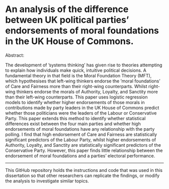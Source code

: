 # An analysis of the difference between UK political parties’ endorsements of moral foundations in the UK House of Commons.

Abstract:

The development of ’systems thinking’ has given rise to theories attempting to explain how individuals make quick, intuitive political decisions. A fundamental theory in that field is the Moral Foundation Theory (MFT), which hypothesises that left-wing thinkers endorse the ’moral foundations’ of Care and Fairness more than their right-wing counterparts. Whilst right-wing thinkers endorse the morals of Authority, Loyalty, and Sanctity more than their left-wing counterparts. This paper uses logistic regression models to identify whether higher endorsements of those morals in contributions made by party leaders in the UK House of Commons predict whether those politicians were the leaders of the Labour or Conservative Party. This paper extends this method to identify whether statistical differences exist between the four main parties and whether high endorsements of moral foundations have any relationship with the party polling. I find that high endorsement of Care and Fairness are statistically significant predictors of the Labour Party, whilst higher endorsements of Authority, Loyalty, and Sanctity are statistically significant predictors of the Conservative Party. However, this paper finds little relationship between the endorsement of moral foundations and a parties’ electoral performance. 

---

This GitHub repository holds the instructions and code that was used in this dissertation so that other researchers can replicate the findings, or modify the analysis to investigate similar topics. 
